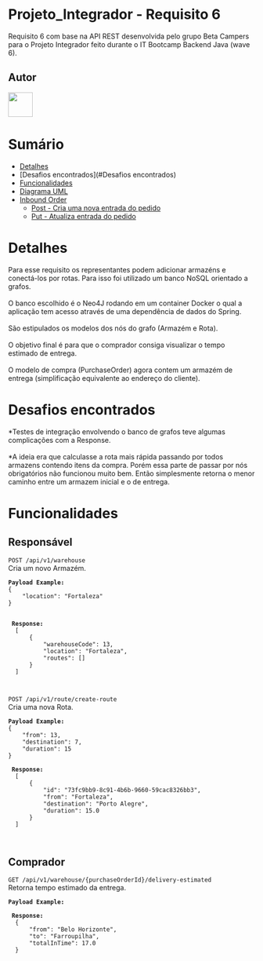 # Projeto_Integrador - Requisito 6
Requisito 6 com base na API REST desenvolvida pelo grupo Beta Campers para o Projeto Integrador feito durante o IT Bootcamp Backend Java (wave 6). 

## Autor
<a href="https://github.com/thiagosordiMELI">
  <img src="https://avatars.githubusercontent.com/u/108008559?s=120&v=4" style="width: 50px">
</a>

# Sumário

- [Detalhes](#detalhes)
- [Desafios encontrados](#Desafios encontrados)
- [Funcionalidades](#funcionalidades)
- <a href="https://app.diagrams.net/#G1X_05jbEF7Yt2yFOZ2y3OfKW_KCPjm5MC">Diagrama UML </a>
- [Inbound Order](#inboundOrder)
  - [Post - Cria uma nova entrada do pedido](#createInboundOrder)
  - [Put - Atualiza entrada do pedido](#putInboundOrder)
  
# Detalhes

Para esse requisito os representantes podem adicionar armazéns e conectá-los por rotas. Para isso foi utilizado um banco NoSQL orientado a grafos.
<br><br>O banco escolhido é o Neo4J rodando em um container Docker o 
qual a aplicação tem acesso através de uma dependência de dados do Spring.
<br><br>São estipulados os modelos dos nós do grafo (Armazém e Rota).
<br><br>O objetivo final é para que o comprador consiga visualizar o tempo estimado de entrega.
<br><br>O modelo de compra (PurchaseOrder) agora contem um armazém de entrega (simplificação equivalente ao endereço do cliente).

# Desafios encontrados

*Testes de integração envolvendo o banco de grafos teve algumas complicações com a Response.
<br><br>*A ideia era que calculasse a rota mais rápida passando por todos armazens contendo itens da compra.
Porém essa parte de passar por nós obrigatórios não funcionou muito bem.
Então simplesmente retorna o menor caminho entre um armazem inicial e o de entrega.


# Funcionalidades

## Responsável <br name="responsavel">

`POST /api/v1/warehouse` <br name="createWarehouse">
Cria um novo Armazém.
<pre><code><b>Payload Example:</b>
{
    "location": "Fortaleza"
}

 
 <b>Response:</b>
  [
      {
          "warehouseCode": 13,
          "location": "Fortaleza",
          "routes": []
      }
  ]
 
 </code></pre>
 
 `POST /api/v1/route/create-route` <br name="createRoute">
 Cria uma nova Rota.
<pre><code><b>Payload Example:</b>
{
    "from": 13,
    "destination": 7,
    "duration": 15
}
 
 <b>Response:</b>
  [
      {
          "id": "73fc9bb9-8c91-4b6b-9660-59cac8326bb3",
          "from": "Fortaleza",
          "destination": "Porto Alegre",
          "duration": 15.0
      }
  ]
 
 </code></pre>

## Comprador <br name="comprador">

`GET /api/v1/warehouse/{purchaseOrderId}/delivery-estimated` <br name="getBestRoute">
Retorna tempo estimado da entrega.
<pre><code><b>Payload Example:</b>
 
 <b>Response:</b>
  {
      "from": "Belo Horizonte",
      "to": "Farroupilha",
      "totalInTime": 17.0
  }
 </code></pre>
 
